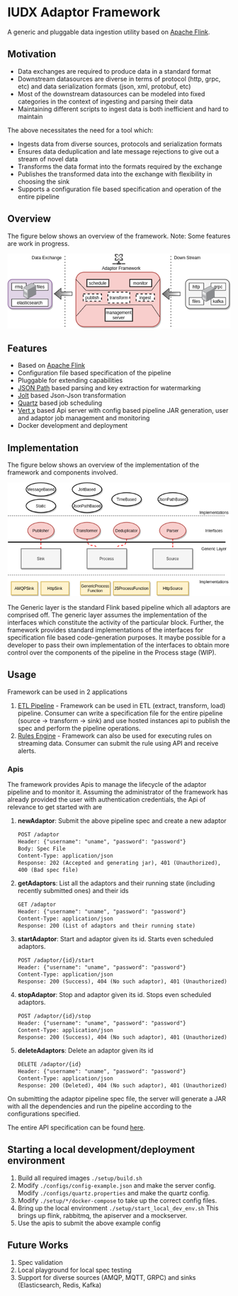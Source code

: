 # IUDX Adaptor Framework

A generic and pluggable data ingestion utility based on [Apache Flink](https://github.com/apache/flink).

## Motivation
- Data exchanges are required to produce data in a standard format
- Downstream datasources are diverse in terms of protocol (http, grpc, etc) and data serialization formats (json, xml, protobuf, etc)
- Most of the downstream datasources can be modeled into fixed categories in the context of ingesting and parsing their data
- Maintaining different scripts to ingest data is both inefficient and hard to maintain 
 
 

The above necessitates the need for a tool which:
- Ingests data from diverse sources, protocols and serialization formats
- Ensures data deduplication and late message rejections to give out a stream of novel data
- Transforms the data format into the formats required by the exchange
- Publishes the transformed data into the exchange with flexibility in choosing the sink
- Supports a configuration file based specification and operation of the entire pipeline


## Overview
The figure below shows an overview of the framework. 
Note: Some features are work in progress.


<p align="center">
<img src="./docs/diagrams/Overview.png">
</p>


## Features
- Based on [Apache Flink](https://github.com/apache/flink)
- Configuration file based specification of the pipeline
- Pluggable for extending capabilities
- [JSON Path](https://github.com/json-path/JsonPath) based parsing and key extraction for watermarking
- [Jolt](https://github.com/bazaarvoice/jolt) based Json-Json transformation
- [Quartz](http://www.quartz-scheduler.org/) based job scheduling
- [Vert x](https://vertx.io/) based Api server with config based pipeline JAR generation, user and adaptor job management and monitoring
- Docker development and deployment


## Implementation
The figure below shows an overview of the implementation of the framework and components involved.
<p align="center">
<img src="./docs/diagrams/Components.png">
</p>

The Generic layer is the standard Flink based pipeline which all adaptors are comprised off. The generic layer assumes the implementation of the interfaces which constitute the activity of the particular block. Further, the framework provides standard implementations of the interfaces for specification file based code-generation purposes.
It maybe possible for a developer to pass their own implementation of the interfaces to obtain more control over the components of the pipeline in the Process stage (WIP).


## Usage

Framework can be used in 2 applications

1. [ETL Pipeline](docs/etl_usage.md) - Framework can be used in ETL (extract, transform, 
   load) pipeline. Consumer can write a specification file for the entire pipeline (source -> 
   transform -> sink) and use hosted instances api to publish the spec and perform the pipeline 
   operations.
2. [Rules Engine](docs/rules_usage.md) - Framework can also be used for executing rules 
   on streaming data. Consumer can submit the rule using API and receive alerts. 

### Apis
The framework provides Apis to manage the lifecycle of the adaptor pipeline and to monitor it.
Assuming the administrator of the framework has already provided the user with authentication credentials, 
the Api of relevance to get started with are 

1. **newAdaptor**: Submit the above pipeline spec and create a new adaptor 
   ```
   POST /adaptor
   Header: {"username": "uname", "password": "password"}
   Body: Spec File
   Content-Type: application/json
   Response: 202 (Accepted and generating jar), 401 (Unauthorized), 400 (Bad spec file) 
   ```

2. **getAdaptors**: List all the adaptors and their running state (including recently submitted ones) and their ids
   ```
   GET /adaptor
   Header: {"username": "uname", "password": "password"}
   Content-Type: application/json
   Response: 200 (List of adaptors and their running state)
   ``` 
  
3. **startAdaptor**: Start and adaptor given its id. Starts even scheduled adaptors. 
   ```
   POST /adaptor/{id}/start
   Header: {"username": "uname", "password": "password"}
   Content-Type: application/json
   Response: 200 (Success), 404 (No such adaptor), 401 (Unauthorized)
   ```

4. **stopAdaptor**: Stop and adaptor given its id. Stops even scheduled adaptors. 
   ```
   POST /adaptor/{id}/stop
   Header: {"username": "uname", "password": "password"}
   Content-Type: application/json
   Response: 200 (Success), 404 (No such adaptor), 401 (Unauthorized)
   ```
   

5. **deleteAdaptors**: Delete an adaptor given its id
   ```
   DELETE /adaptor/{id}
   Header: {"username": "uname", "password": "password"}
   Content-Type: application/json
   Response: 200 (Deleted), 404 (No such adaptor), 401 (Unauthorized)
   ```

On submitting the adaptor pipeline spec file, the server will generate a JAR with all the dependencies and run the pipeline according to the configurations specified.

The entire API specification can be found [here](./docs/openapi.yml).


## Starting a local development/deployment environment
1. Build all required images 
   `./setup/build.sh`
3. Modify `./configs/config-example.json` and make the server config. 
   Modify `./configs/quartz.properties` and make the quartz config.
4. Modify `./setup/*/docker-compose` to take up the correct config files.
5. Bring up the local environment 
   `./setup/start_local_dev_env.sh` 
   This brings up flink, rabbitmq, the apiserver and a mockserver.
6. Use the apis to submit the above example config



## Future Works
1. Spec validation
2. Local playground for local spec testing
3. Support for diverse sources (AMQP, MQTT, GRPC) and sinks (Elasticsearch, Redis, Kafka)

